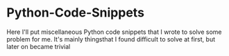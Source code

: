 # Python-Code-Snippets

Here I'll put miscellaneous Python code snippets that I wrote to solve some problem for me.
It's mainly thingsthat I found difficult to solve at first, but later on became trivial
